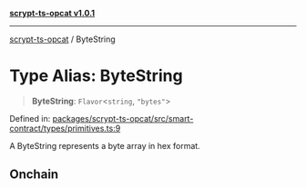 [**scrypt-ts-opcat v1.0.1**](../README.md)

***

[scrypt-ts-opcat](../README.md) / ByteString

# Type Alias: ByteString

> **ByteString**: `Flavor`\<`string`, `"bytes"`\>

Defined in: [packages/scrypt-ts-opcat/src/smart-contract/types/primitives.ts:9](https://github.com/OPCAT-Labs/ts-tools/blob/e67b8657b34dbf57f8a4f9bdf87cdc2742db16bb/packages/scrypt-ts-opcat/src/smart-contract/types/primitives.ts#L9)

A ByteString represents a byte array in hex format.

## Onchain

